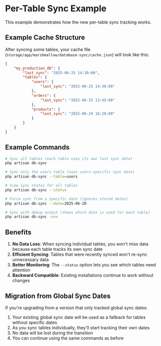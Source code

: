 # Per-Table Sync Example

This example demonstrates how the new per-table sync tracking works.

## Example Cache Structure

After syncing some tables, your cache file (`storage/app/marshmallow/database-sync/cache.json`) will look like this:

```json
{
    "my_production_db": {
        "last_sync": "2025-06-25 14:30:00",
        "tables": {
            "users": {
                "last_sync": "2025-06-25 14:30:00"
            },
            "orders": {
                "last_sync": "2025-06-25 13:45:00"
            },
            "products": {
                "last_sync": "2025-06-24 16:20:00"
            }
        }
    }
}
```

## Example Commands

```bash
# Sync all tables (each table uses its own last sync date)
php artisan db-sync

# Sync only the users table (uses users-specific sync date)
php artisan db-sync --table=users

# View sync status for all tables
php artisan db-sync --status

# Force sync from a specific date (ignores stored dates)
php artisan db-sync --date=2025-06-20

# Sync with debug output (shows which date is used for each table)
php artisan db-sync -vvv
```

## Benefits

1. **No Data Loss**: When syncing individual tables, you won't miss data because each table tracks its own sync date
2. **Efficient Syncing**: Tables that were recently synced won't re-sync unnecessary data
3. **Better Monitoring**: The `--status` option lets you see which tables need attention
4. **Backward Compatible**: Existing installations continue to work without changes

## Migration from Global Sync Dates

If you're upgrading from a version that only tracked global sync dates:

1. Your existing global sync date will be used as a fallback for tables without specific dates
2. As you sync tables individually, they'll start tracking their own dates
3. No data will be lost during the transition
4. You can continue using the same commands as before
